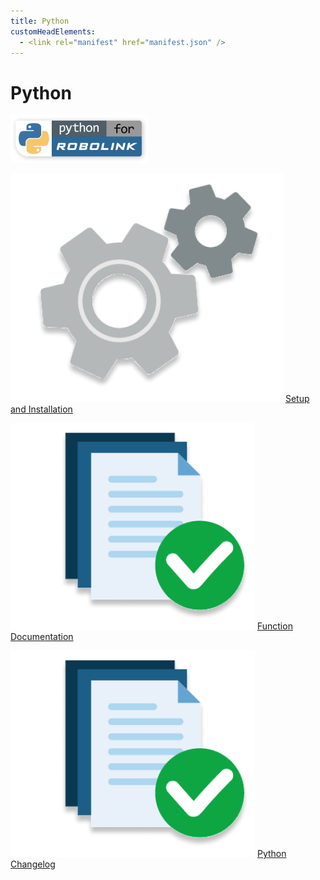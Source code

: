 ```yaml
---
title: Python
customHeadElements:
  - <link rel="manifest" href="manifest.json" />
---
```


<div className='docs_title'>
  <h1>Python</h1>
</div>


<div className='level2_main_image'>

  <img src="/img/CDE/Python-logo.png" width="220px"/>

</div>

<div className='column_3_images'>

<div className='level_image_column'>

  <!--[![What is Python?](/img/CDE/what-is-icon.png)](/docs/CoDroneEDU/Python/What-is-Python)
  [What is Python?](/docs/CoDroneEDU/Python/What-is-Python)--> 

  [![Setup and Installation](/img/CDE/set-up.png)](/docs/CoDroneMini/Python/Setup-and-Installation)
  [Setup and Installation](/docs/CoDroneMini/Python/Setup-and-Installation)

  <!--[![Update Library](/img/CDE/python-update-icon.png)](/docs/CoDroneEDU/Python/Updating-Library)
  [Update Library](/docs/CoDroneEDU/Python/Updating-Library)-->


</div>

</div>

<div className='column_2_images'>

<div className='level_image_column'>

  [![Function Documentation](/img/CDE/doc-app.png)](/docs/CoDroneMini/Python/Function-Documentation)
  [Function<br />Documentation](/docs/CoDroneMini/Python/Function-Documentation)

  [![Python Changelog](/img/CDE/doc-app.png)](/docs/CoDroneMini/Python/Python-Changelog)
  [Python Changelog](/docs/CoDroneMini/Python/Python-Changelog)

</div>

<div id='blank'></div>

</div>